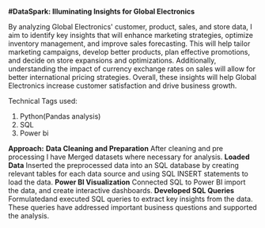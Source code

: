 **#DataSpark: Illuminating Insights for Global Electronics**

By analyzing Global Electronics' customer, product, sales, and store data, I aim to identify key insights that will enhance marketing strategies, optimize inventory management, and improve sales forecasting. This will help tailor marketing campaigns, develop better products, plan effective promotions, and decide on store expansions and optimizations. Additionally, understanding the impact of currency exchange rates on sales will allow for better international pricing strategies. Overall, these insights will help Global Electronics increase customer satisfaction and drive business growth.

Technical Tags used:

1. Python(Pandas analysis)
2. SQL
3. Power bi

**Approach:**
**Data Cleaning and Preparation**
After cleaning and pre processing I have
Merged datasets where necessary for analysis.
**Loaded Data**
Inserted the preprocessed data into an SQL database by creating relevant tables for each data source and using SQL INSERT statements to load the data.
**Power BI Visualization**
 Connected SQL to Power BI import the data, and create interactive dashboards.
**Developed  SQL Queries**
Formulatedand executed  SQL queries to extract key insights from the data. These queries have addressed important business questions 
and supported the analysis.

